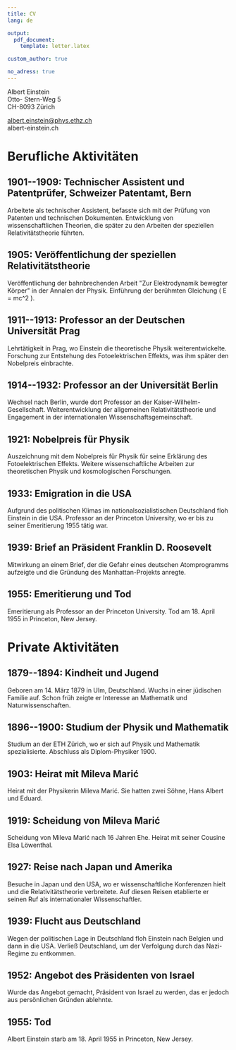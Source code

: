 ```yaml
---
title: CV
lang: de

output:
  pdf_document:
    template: letter.latex

custom_author: true

no_adress: true
---
```

Albert Einstein \
Otto- Stern-Weg 5 \
CH-8093 Zürich

albert.einstein@phys.ethz.ch \
albert-einstein.ch

# Berufliche Aktivitäten

## 1901--1909: Technischer Assistent und Patentprüfer, Schweizer Patentamt, Bern
Arbeitete als technischer Assistent, befasste sich mit der Prüfung von Patenten und technischen Dokumenten.
Entwicklung von wissenschaftlichen Theorien, die später zu den Arbeiten der speziellen Relativitätstheorie führten.

## 1905: Veröffentlichung der speziellen Relativitätstheorie
Veröffentlichung der bahnbrechenden Arbeit "Zur Elektrodynamik bewegter Körper" in der Annalen der Physik.
Einführung der berühmten Gleichung \( E = mc^2 \).

## 1911--1913: Professor an der Deutschen Universität Prag
Lehrtätigkeit in Prag, wo Einstein die theoretische Physik weiterentwickelte.
Forschung zur Entstehung des Fotoelektrischen Effekts, was ihm später den Nobelpreis einbrachte.

## 1914--1932: Professor an der Universität Berlin
Wechsel nach Berlin, wurde dort Professor an der Kaiser-Wilhelm-Gesellschaft.
Weiterentwicklung der allgemeinen Relativitätstheorie und Engagement in der internationalen Wissenschaftsgemeinschaft.

## 1921: Nobelpreis für Physik
Auszeichnung mit dem Nobelpreis für Physik für seine Erklärung des Fotoelektrischen Effekts.
Weitere wissenschaftliche Arbeiten zur theoretischen Physik und kosmologischen Forschungen.

## 1933: Emigration in die USA
Aufgrund des politischen Klimas im nationalsozialistischen Deutschland floh Einstein in die USA.
Professor an der Princeton University, wo er bis zu seiner Emeritierung 1955 tätig war.

## 1939: Brief an Präsident Franklin D. Roosevelt
Mitwirkung an einem Brief, der die Gefahr eines deutschen Atomprogramms aufzeigte und die Gründung des Manhattan-Projekts anregte.

## 1955: Emeritierung und Tod
Emeritierung als Professor an der Princeton University.
Tod am 18. April 1955 in Princeton, New Jersey.

# Private Aktivitäten

## 1879--1894: Kindheit und Jugend
Geboren am 14. März 1879 in Ulm, Deutschland.
Wuchs in einer jüdischen Familie auf. Schon früh zeigte er Interesse an Mathematik und Naturwissenschaften.

## 1896--1900: Studium der Physik und Mathematik
Studium an der ETH Zürich, wo er sich auf Physik und Mathematik spezialisierte.
Abschluss als Diplom-Physiker 1900.

## 1903: Heirat mit Mileva Marić
Heirat mit der Physikerin Mileva Marić. Sie hatten zwei Söhne, Hans Albert und Eduard.

## 1919: Scheidung von Mileva Marić
Scheidung von Mileva Marić nach 16 Jahren Ehe.
Heirat mit seiner Cousine Elsa Löwenthal.

## 1927: Reise nach Japan und Amerika
Besuche in Japan und den USA, wo er wissenschaftliche Konferenzen hielt und die Relativitätstheorie verbreitete.
Auf diesen Reisen etablierte er seinen Ruf als internationaler Wissenschaftler.

## 1939: Flucht aus Deutschland
Wegen der politischen Lage in Deutschland floh Einstein nach Belgien und dann in die USA.
Verließ Deutschland, um der Verfolgung durch das Nazi-Regime zu entkommen.

## 1952: Angebot des Präsidenten von Israel
Wurde das Angebot gemacht, Präsident von Israel zu werden, das er jedoch aus persönlichen Gründen ablehnte.

## 1955: Tod
Albert Einstein starb am 18. April 1955 in Princeton, New Jersey.
